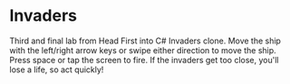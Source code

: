 # Invaders
Third and final lab from Head First into C#
Invaders clone.  Move the ship with the left/right arrow keys or swipe either direction to move the ship.  Press space or tap the screen to fire.  If the invaders get too close, you'll lose a life, so act quickly!
